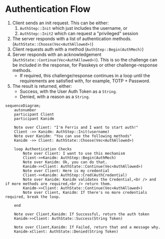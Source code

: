 # Authentication Flow

1. Client sends an init request. This can be either:
   1. `AuthStep::Init` which just includes the username, or
   2. `AuthStep::Init2` which can request a "privileged" session
2. The server responds with a list of authentication methods.
   (`AuthState::Choose(Vec<AuthAllowed>)`)
3. Client requests auth with a method (`AuthStep::Begin(AuthMech)`)
4. Server responds with an acknowledgement (`AuthState::Continue(Vec<AuthAllowed>)`). This is so the
   challenge can be included in the response, for Passkeys or other challenge-response methods.
   - If required, this challenge/response continues in a loop until the requirements are satisfied with,
     for example, TOTP + Password.
5. The result is returned, either:
   - Success, with the User Auth Token as a `String`.
   - Denied, with a reason as a `String`.

```mermaid
sequenceDiagram;
    autonumber
    participant Client
    participant Kanidm
    
    Note over Client: "I'm Ferris and I want to start auth!"
    Client ->> Kanidm: AuthStep::Init(username)
    Note over Kanidm: "You can use the following methods"
    Kanidm ->> Client: AuthState::Choose(Vec<AuthAllowed>)

    loop Authentication Checks
        Note over Client: I want to use this mechanism
        Client->>Kanidm: AuthStep::Begin(AuthMech)
        Note over Kanidm: Ok, you can do that.
        Kanidm->>Client: AuthState::Continue(Vec<AuthAllowed>)
        Note over Client: Here is my credential
        Client->>Kanidm: AuthStep::Cred(AuthCredential)
        Note over Kanidm: Kanidm validates the Credential,<br /> and if more methods are required,<br /> return them.
        Kanidm->>Client: AuthState::Continue(Vec<AuthAllowed>)
        Note over Client, Kanidm: If there's no more credentials required, break the loop.

    end

    Note over Client,Kanidm: If Successful, return the auth token
    Kanidm->>Client: AuthState::Success(String Token)

    Note over Client,Kanidm: If Failed, return that and a message why.
    Kanidm-xClient: AuthState::Denied(String Token)
```
